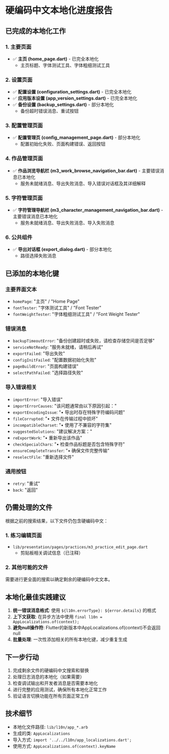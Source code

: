 # 硬编码中文本地化进度报告

## 已完成的本地化工作

### 1. 主要页面
- ✅ **主页 (home_page.dart)** - 已完全本地化
  - 主页标题、字体测试工具、字体粗细测试工具

### 2. 设置页面
- ✅ **配置设置 (configuration_settings.dart)** - 已完全本地化
- ✅ **应用版本设置 (app_version_settings.dart)** - 已完全本地化  
- ✅ **备份设置 (backup_settings.dart)** - 部分本地化
  - 备份超时错误消息、重试按钮

### 3. 配置管理页面
- ✅ **配置管理页 (config_management_page.dart)** - 部分本地化
  - 配置初始化失败、页面构建错误、返回按钮

### 4. 作品管理页面
- ✅ **作品浏览导航栏 (m3_work_browse_navigation_bar.dart)** - 主要错误消息已本地化
  - 服务未就绪消息、导出失败消息、导入错误对话框及其详细解释

### 5. 字符管理页面
- ✅ **字符管理导航栏 (m3_character_management_navigation_bar.dart)** - 主要错误消息已本地化
  - 服务未就绪消息、导出失败消息、导入失败消息

### 6. 公共组件
- ✅ **导出对话框 (export_dialog.dart)** - 部分本地化
  - 路径选择失败消息

## 已添加的本地化键

### 主要界面文本
- `homePage`: "主页" / "Home Page"
- `fontTester`: "字体测试工具" / "Font Tester" 
- `fontWeightTester`: "字体粗细测试工具" / "Font Weight Tester"

### 错误消息
- `backupTimeoutError`: "备份创建超时或失败，请检查存储空间是否足够"
- `serviceNotReady`: "服务未就绪，请稍后再试"
- `exportFailed`: "导出失败"
- `configInitFailed`: "配置数据初始化失败"
- `pageBuildError`: "页面构建错误"
- `selectPathFailed`: "选择路径失败"

### 导入错误相关
- `importError`: "导入错误"
- `importErrorCauses`: "该问题通常由以下原因引起："
- `exportEncodingIssue`: "• 导出时存在特殊字符编码问题"
- `fileCorrupted`: "• 文件在传输过程中损坏"
- `incompatibleCharset`: "• 使用了不兼容的字符集"
- `suggestedSolutions`: "建议解决方案："
- `reExportWork`: "• 重新导出该作品"
- `checkSpecialChars`: "• 检查作品标题是否包含特殊字符"
- `ensureCompleteTransfer`: "• 确保文件完整传输"
- `reselectFile`: "重新选择文件"

### 通用按钮
- `retry`: "重试"
- `back`: "返回"

## 仍需处理的文件

根据之前的搜索结果，以下文件仍包含硬编码中文：

### 1. 练习编辑页面
- `lib/presentation/pages/practices/m3_practice_edit_page.dart`
  - 剪贴板相关调试信息（已注释）

### 2. 其他可能的文件
需要进行更全面的搜索以确定剩余的硬编码中文文本。

## 本地化最佳实践建议

1. **统一错误消息格式**: 使用 `${l10n.errorType}: ${error.details}` 的格式
2. **上下文获取**: 在异步方法中使用 `final l10n = AppLocalizations.of(context);`
3. **避免null操作符**: Flutter的新版本中AppLocalizations.of(context)不会返回null
4. **批量处理**: 一次性添加相关的所有本地化键，减少重复生成

## 下一步行动

1. 完成剩余文件的硬编码中文搜索和替换
2. 处理日志消息的本地化（如果需要）
3. 检查调试输出和开发者消息是否需要本地化
4. 进行完整的应用测试，确保所有本地化正常工作
5. 验证语言切换功能在所有页面正常工作

## 技术细节

- 本地化文件路径: `lib/l10n/app_*.arb`
- 生成的类: `AppLocalizations`
- 导入方式: `import '../../l10n/app_localizations.dart';`
- 使用方式: `AppLocalizations.of(context).keyName`
